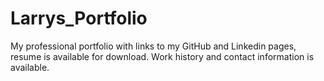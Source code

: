 # Larrys_Portfolio
My professional portfolio with links to my GitHub and Linkedin pages, resume is available for download.
Work history and contact information is available.
